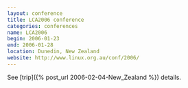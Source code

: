 ```yaml
---
layout: conference
title: LCA2006 conference
categories: conferences
name: LCA2006
begin: 2006-01-23
end: 2006-01-28
location: Dunedin, New Zealand
website: http://www.linux.org.au/conf/2006/
---
```


See [trip]({% post_url 2006-02-04-New_Zealand %}) details.

